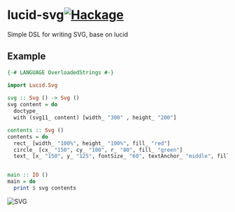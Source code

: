 lucid-svg[![Hackage](https://img.shields.io/hackage/v/lucid-svg.svg?style=flat)](https://hackage.haskell.org/package/lucid-svg)
=========
Simple DSL for writing SVG, base on lucid

## Example

``` haskell
{-# LANGUAGE OverloadedStrings #-}

import Lucid.Svg
 
svg :: Svg () -> Svg ()
svg content = do
  doctype_
  with (svg11_ content) [width_ "300" , height_ "200"]

contents :: Svg ()
contents = do
  rect_ [width_ "100%", height_ "100%", fill_ "red"]
  circle_ [cx_ "150", cy_ "100", r_ "80", fill_ "green"]
  text_ [x_ "150", y_ "125", fontSize_ "60", textAnchor_ "middle", fill_ "white"] "SVG"


main :: IO ()
main = do
  print $ svg contents
```

![SVG](http://i.imgur.com/dXu84xR.png)
